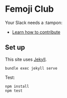 # Femoji Club

Your Slack needs a :tampon:

* [Learn how to contribute](CONTRIBUTING.md)

## Set up

This site uses [Jekyll](https://jekyllrb.com/docs/installation/).

```
bundle exec jekyll serve
```

Test:

```
npm install
npm test
```